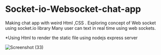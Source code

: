 # Socket-io-Websocket-chat-app
Making chat app with weird Html ,CSS . Exploring concept of Web socket using socket.io library
Many user can text in real time using web sockets.

*Using Html to render the static file using nodejs express server 


![Screenshot (33)](https://user-images.githubusercontent.com/108015786/192471100-2d13562c-1451-4c9a-98d4-67e7ca1b0aed.png)
